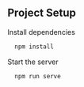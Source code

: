 
## Project Setup

Install dependencies

```bash
  npm install
```

Start the server

```bash
  npm run serve
```

